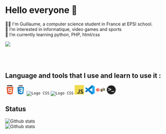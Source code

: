 # Hello everyone 👋

🧑‍🎓 I'm Guillaume, a computer science student in France at EPSI school.  
👀 I’m interested in informatique, video games and sports  
🌱 I’m currently learning python, PHP, html/css  

<img align="left" width="150" src="https://i2.wp.com/allhtaccess.info/wp-content/uploads/2018/03/programming.gif?fit=1281%2C716&ssl=1" />

<br><br><br><br>






## Language and tools that I use and learn to use it : 

<code><img
    height="30"
    src="https://raw.githubusercontent.com/github/explore/80688e429a7d4ef2fca1e82350fe8e3517d3494d/topics/html/html.png"
    alt="Logo HTML"/></code>
<code><img
    height="30"
    src="https://raw.githubusercontent.com/github/explore/80688e429a7d4ef2fca1e82350fe8e3517d3494d/topics/css/css.png"
    alt="Logo CSS"/></code>
<code><img
    height="30"
    src="https://avatars.githubusercontent.com/u/25158?s=200&v=4"
    alt="Logo CSS"/></code>
<code><img
    height="30"
    src="https://assets-global.website-files.com/60ec34540d013784844d2ee2/61d42d538aec6733243470a7_Python-logo-p-500.png"
    alt="Logo CSS"/></code>
<code><img
    height="30"
    src="https://raw.githubusercontent.com/github/explore/80688e429a7d4ef2fca1e82350fe8e3517d3494d/topics/javascript/javascript.png"
    alt="Logo javascript"/></code>
<code><img
    height="30"
    src="https://raw.githubusercontent.com/github/explore/80688e429a7d4ef2fca1e82350fe8e3517d3494d/topics/visual-studio-code/visual-studio-code.png"
    alt="Logo visual studio"/></code>
<code><img
    height="30"
    src="https://raw.githubusercontent.com/github/explore/80688e429a7d4ef2fca1e82350fe8e3517d3494d/topics/git/git.png"
    alt="Logo git"/></code>
<code><img
    height="30"
    src="https://raw.githubusercontent.com/github/explore/80688e429a7d4ef2fca1e82350fe8e3517d3494d/topics/terminal/terminal.png"
    alt="Logo terminal"/></code>

## Status

 <td>
      <img
        align="left"
        src="https://github-readme-stats.vercel.app/api/top-langs/?username=Guiggzz&theme=dark&hide_border=false&include_all_commits=true&count_private=true&layout=compact"
        alt="Github stats"
      />
    </td>
    <td>
      <br />
      <img
        align="left"
        src="https://github-readme-streak-stats.herokuapp.com/?user=Guiggzz&theme=dark&hide_border=false"
        alt="Github stats"
      />
    </td>
  </tr>
</table>

<br>


